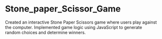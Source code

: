 # Stone_paper_Scissor_Game
Created an interactive Stone Paper Scissors game where users play against the computer. Implemented game  logic using JavaScript to generate random choices and determine winners.
